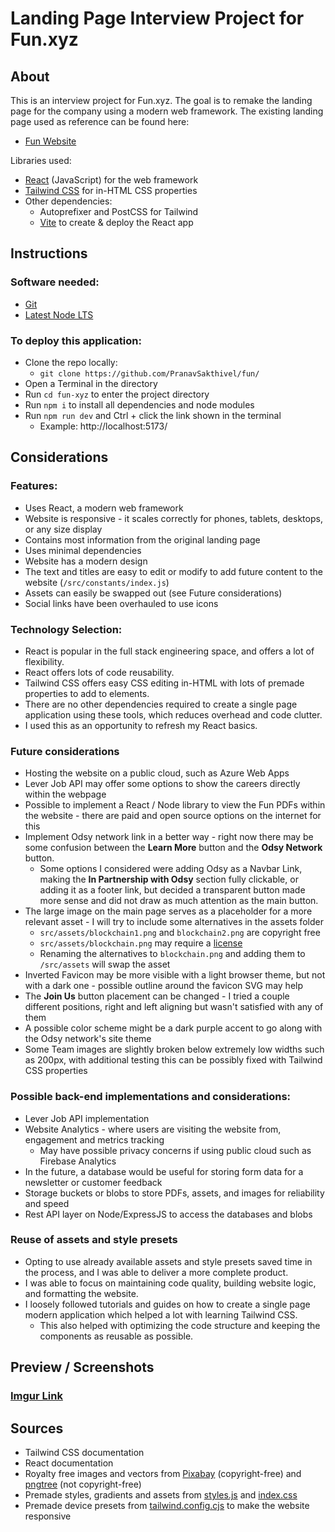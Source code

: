 # Landing Page Interview Project for Fun.xyz
## About

This is an interview project for Fun.xyz. The goal is to remake the landing page for the company using a modern web framework. The existing landing page used as reference can be found here:
- [Fun Website](https://fun.xyz)

Libraries used:
- [React](https://reactjs.org/) (JavaScript) for the web framework
- [Tailwind CSS](https://tailwindcss.com/) for in-HTML CSS properties
- Other dependencies:
  - Autoprefixer and PostCSS for Tailwind
  - [Vite](https://vitejs.dev/) to create & deploy the React app

## Instructions
  
### Software needed:

- [Git](https://git-scm.com/downloads)
- [Latest Node LTS](https://nodejs.org/en/download/)

### To deploy this application:
- Clone the repo locally:
  - `git clone https://github.com/PranavSakthivel/fun/`
- Open a Terminal in the directory
- Run `cd fun-xyz` to enter the project directory
- Run `npm i` to install all dependencies and node modules
- Run `npm run dev` and Ctrl + click the link shown in the terminal
  - Example: http://localhost:5173/

## Considerations

### Features:
- Uses React, a modern web framework
- Website is responsive - it scales correctly for phones, tablets, desktops, or any size display
- Contains most information from the original landing page
- Uses minimal dependencies
- Website has a modern design
- The text and titles are easy to edit or modify to add future content to the website (`/src/constants/index.js`)
- Assets can easily be swapped out (see Future considerations)
- Social links have been overhauled to use icons

### Technology Selection:

- React is popular in the full stack engineering space, and offers a lot of flexibility. 
- React offers lots of code reusability.
- Tailwind CSS offers easy CSS editing in-HTML with lots of premade properties to add to elements.
- There are no other dependencies required to create a single page application using these tools, which reduces overhead and code clutter.
- I used this as an opportunity to refresh my React basics.


### Future considerations

- Hosting the website on a public cloud, such as Azure Web Apps
- Lever Job API may offer some options to show the careers directly within the webpage
- Possible to implement a React / Node library to view the Fun PDFs within the website - there are paid and open source options on the internet for this
- Implement Odsy network link in a better way - right now there may be some confusion between the **Learn More** button and the **Odsy Network** button. 
  - Some options I considered were adding Odsy as a Navbar Link, making the **In Partnership with Odsy** section fully clickable, or adding it as a footer link, but decided a transparent button made more sense and did not draw as much attention as the main button.
- The large image on the main page serves as a placeholder for a more relevant asset - I will try to include some alternatives in the assets folder 
  - `src/assets/blockchain1.png` and `blockchain2.png` are copyright free
  - `src/assets/blockchain.png` may require a [license](https://pngtree.com/freepng/blockchain-technology-bitcoin-ethereum_3814725.html)
  - Renaming the alternatives to `blockchain.png` and adding them to `/src/assets` will swap the asset
- Inverted Favicon may be more visible with a light browser theme, but not with a dark one - possible outline around the favicon SVG may help
- The **Join Us** button placement can be changed - I tried a couple different positions, right and left aligning but wasn't satisfied with any of them
- A possible color scheme might be a dark purple accent to go along with the Odsy network's site theme
- Some Team images are slightly broken below extremely low widths such as 200px, with additional testing this can be possibly fixed with Tailwind CSS properties 

### Possible back-end implementations and considerations:

- Lever Job API implementation
- Website Analytics - where users are visiting the website from, engagement and metrics tracking
  - May have possible privacy concerns if using public cloud such as Firebase Analytics
- In the future, a database would be useful for storing form data for a newsletter or customer feedback
- Storage buckets or blobs to store PDFs, assets, and images for reliability and speed
- Rest API layer on Node/ExpressJS to access the databases and blobs

### Reuse of assets and style presets

- Opting to use already available assets and style presets saved time in the process, and I was able to deliver a more complete product.
- I was able to focus on maintaining code quality, building website logic, and formatting the website.
- I loosely followed tutorials and guides on how to create a single page modern application which helped a lot with learning Tailwind CSS.
  - This also helped with optimizing the code structure and keeping the components as reusable as possible.


## Preview / Screenshots

### **[Imgur Link](https://imgur.com/a/1T2Gbtl)**

## Sources

- Tailwind CSS documentation
- React documentation
- Royalty free images and vectors from [Pixabay](https://pixabay.com/) (copyright-free) and [pngtree](https://pngtree.com/) (not copyright-free)
- Premade styles, gradients and assets from [styles.js](https://gist.githubusercontent.com/adrianhajdin/8a04faf5e52419ec93cd5329ffcb011e/raw/119ddf3380cecf2a3736afe8e4c83ee008093b6b/style.js) and [index.css](https://gist.githubusercontent.com/adrianhajdin/8a04faf5e52419ec93cd5329ffcb011e/raw/119ddf3380cecf2a3736afe8e4c83ee008093b6b/index.css)
- Premade device presets from [tailwind.config.cjs](https://gist.githubusercontent.com/adrianhajdin/8a04faf5e52419ec93cd5329ffcb011e/raw/119ddf3380cecf2a3736afe8e4c83ee008093b6b/tailwind.config.cjs) to make the website responsive

